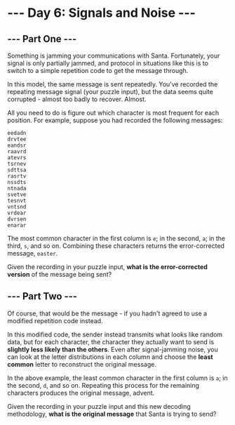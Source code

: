 # --- Day 6: Signals and Noise ---

## --- Part One ---

Something is jamming your communications with Santa. Fortunately, your signal is only partially jammed, and protocol in
situations like this is to switch to a simple repetition code to get the message through.

In this model, the same message is sent repeatedly. You've recorded the repeating message signal (your puzzle input),
but the data seems quite corrupted - almost too badly to recover. Almost.

All you need to do is figure out which character is most frequent for each position. For example, suppose you had
recorded the following messages:

```
eedadn
drvtee
eandsr
raavrd
atevrs
tsrnev
sdttsa
rasrtv
nssdts
ntnada
svetve
tesnvt
vntsnd
vrdear
dvrsen
enarar
```

The most common character in the first column is `e`; in the second, `a`; in the third, `s`, and so on. Combining these
characters returns the error-corrected message, `easter`.

Given the recording in your puzzle input, **what is the error-corrected version** of the message being sent?

## --- Part Two ---

Of course, that would be the message - if you hadn't agreed to use a modified repetition code instead.

In this modified code, the sender instead transmits what looks like random data, but for each character, the character
they actually want to send is **slightly less likely than the others**. Even after signal-jamming noise, you can look at
the letter distributions in each column and choose the **least common** letter to reconstruct the original message.

In the above example, the least common character in the first column is `a`; in the second, `d`, and so on. Repeating
this process for the remaining characters produces the original message, advent.

Given the recording in your puzzle input and this new decoding methodology, **what is the original message** that Santa
is trying to send?